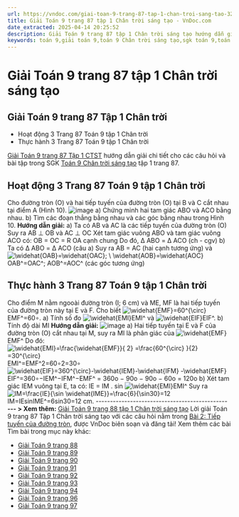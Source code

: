 ```yaml
---
url: https://vndoc.com/giai-toan-9-trang-87-tap-1-chan-troi-sang-tao-325026
title: Giải Toán 9 trang 87 tập 1 Chân trời sáng tạo - VnDoc.com
date_extracted: 2025-04-14 20:25:52
description: Giải Toán 9 trang 87 tập 1 Chân trời sáng tạo hướng dẫn giải chi tiết các câu hỏi và bài tập trong SGK Toán 9 Chân trời sáng tạo tập 1.
keywords: toán 9,giải toán 9,toán 9 Chân trời sáng tạo,sgk toán 9,toán lớp 9,toán lớp 9 Chân trời sáng tạo,sgk toán 9 Chân trời sáng tạo,toán 9 ctst,giải sgk toán 9 Chân trời sáng tạo,toán 9 Chân trời sáng tạo tập 1,giải bài tập toán 9 Chân trời sáng tạo,Tiếp tuyến của đường tròn,toán 9 Chân trời sáng tạo tập 1 trang 88,toán 9 Chân trời sáng tạo tập 1 trang 84,toán 9 Chân trời sáng tạo tập 1 trang 85,toán 9 trang 87,giải toán 9 trang 87,toán 9 trang 87 chân trời,giải toán 9 trang 87 chân trời
---
```


# Giải Toán 9 trang 87 tập 1 Chân trời sáng tạo
## **Giải Toán 9 trang 87 Tập 1 Chân trời**
  * Hoạt động 3 Trang 87 Toán 9 tập 1 Chân trời
  * Thực hành 3 Trang 87 Toán 9 tập 1 Chân trời

[Giải Toán 9 trang 87 Tập 1 CTST](<https://vndoc.com/giai-toan-9-trang-87-tap-1-chan-troi-sang-tao-325026>) hướng dẫn giải chi tiết cho các câu hỏi và bài tập trong SGK [Toán 9 Chân trời sáng tạo](<https://vndoc.com/toan-9-chan-troi-sang-tao>) tập 1 trang 87.
## **Hoạt động 3 Trang 87 Toán 9 tập 1 Chân trời**
Cho đường tròn \(O\) và hai tiếp tuyến của đường tròn \(O\) tại B và C cắt nhau tại điểm A \(Hình 10\).
![image](https://i.vdoc.vn/data/image/2024/07/24/638574385764932391.png)
a\) Chứng minh hai tam giác ABO và ACO bằng nhau.
b\) Tìm các đoạn thẳng bằng nhau và các góc bằng nhau trong Hình 10.
**Hướng dẫn giải:**
a\) Ta có AB và AC là các tiếp tuyến của đường tròn \(O\)
Suy ra AB ⊥ OB và AC ⊥ OC
Xét tam giác vuông ABO và tam giác vuông ACO có:
OB = OC = R
OA cạnh chung
Do đó, Δ ABO = Δ ACO \(ch - cgv\)
b\) Ta có Δ ABO = Δ ACO \(câu a\)
Suy ra AB = AC \(hai cạnh tương ứng\)
và ![\\widehat{OAB}=\\widehat{OAC}; \\ \\widehat{AOB}=\\widehat{AOC}](https://i.vdoc.vn/data/image/blank.png)OAB^=OAC^; AOB^=AOC^ \(các góc tương ứng\)
## **Thực hành 3 Trang 87 Toán 9 tập 1 Chân trời**
Cho điểm M nằm ngooài đường tròn \(I; 6 cm\) và ME, MF là hai tiếp tuyến của đường tròn này tại E và F. Cho biết ![\\widehat{EMF}=60^{\\circ}](https://i.vdoc.vn/data/image/blank.png)EMF^=60∘.
a\) Tính số đo ![\\widehat{EMI}](https://i.vdoc.vn/data/image/blank.png)EMI^ và ![\\widehat{EIF}](https://i.vdoc.vn/data/image/blank.png)EIF^.
b\) Tính độ dài MI
**Hướng dẫn giải:**
![image](https://i.vdoc.vn/data/image/2024/07/24/638574385762901286.png)
a\) Hai tiếp tuyến tại E và F của đường tròn \(O\) cắt nhau tại M, suy ra MI là phân giác của ![\\widehat{EMF}](https://i.vdoc.vn/data/image/blank.png)EMF^
Do đó: ![\\widehat{EMI}=\\frac{\\widehat{EMF}}{ 2} =\\frac{60^{\\circ} }{2} =30^{\\circ}](https://i.vdoc.vn/data/image/blank.png)EMI^=EMF^2=60∘2=30∘
![\\widehat{EIF}=360^{\\circ}-\\widehat{IEM}-\\widehat{IFM} -\\widehat{EMF}](https://i.vdoc.vn/data/image/blank.png)EIF^=360∘−IEM^−IFM^−EMF^
= 360o − 90o − 90o − 60o = 120o
b\) Xét tam giác IEM vuông tại E, ta có:
IE = IM . sin ![\\widehat{EMI}](https://i.vdoc.vn/data/image/blank.png)EMI^
Suy ra ![IM=\\frac{IE}{\\sin \\widehat{IME}}=\\frac{6}{\\sin30}=12](https://i.vdoc.vn/data/image/blank.png)IM=IEsin⁡IME^=6sin⁡30=12 cm.
\----------------------------------------------
**\--- > Xem thêm:** [Giải Toán 9 trang 88 tập 1 Chân trời sáng tạo](<https://vndoc.com/giai-toan-9-trang-88-tap-1-chan-troi-sang-tao-325031>)
Lời giải Toán 9 trang 87 Tập 1 Chân trời sáng tạo với các câu hỏi nằm trong [Bài 2: Tiếp tuyến của đường tròn](<https://vndoc.com/toan-9-chan-troi-sang-tao-bai-2-tiep-tuyen-cua-duong-tron-321031>), được VnDoc biên soạn và đăng tải\!
Xem thêm các bài Tìm bài trong mục này khác:
  * [Giải Toán 9 trang 88](</giai-toan-9-trang-88-tap-1-chan-troi-sang-tao-325031>)
  * [Giải Toán 9 trang 89](</giai-toan-9-trang-89-tap-1-chan-troi-sang-tao-325080>)
  * [Giải Toán 9 trang 90](</giai-toan-9-trang-90-tap-1-chan-troi-sang-tao-325097>)
  * [Giải Toán 9 trang 91](</giai-toan-9-trang-91-tap-1-chan-troi-sang-tao-325104>)
  * [Giải Toán 9 trang 92](</giai-toan-9-trang-92-tap-1-chan-troi-sang-tao-325107>)
  * [Giải Toán 9 trang 93](</giai-toan-9-trang-93-tap-1-chan-troi-sang-tao-325114>)
  * [Giải Toán 9 trang 94](</giai-toan-9-trang-94-tap-1-chan-troi-sang-tao-325120>)
  * [Giải Toán 9 trang 96](</giai-toan-9-trang-96-tap-1-chan-troi-sang-tao-325126>)
  * [Giải Toán 9 trang 97](</giai-toan-9-trang-97-tap-1-chan-troi-sang-tao-325128>)


